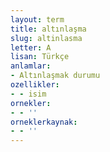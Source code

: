 ```yaml
---
layout: term
title: altınlaşma
slug: altinlasma
letter: A
lisan: Türkçe
anlamlar:
- Altınlaşmak durumu
ozellikler:
- - isim
ornekler:
- - ''
orneklerkaynak:
- - ''
---
```

